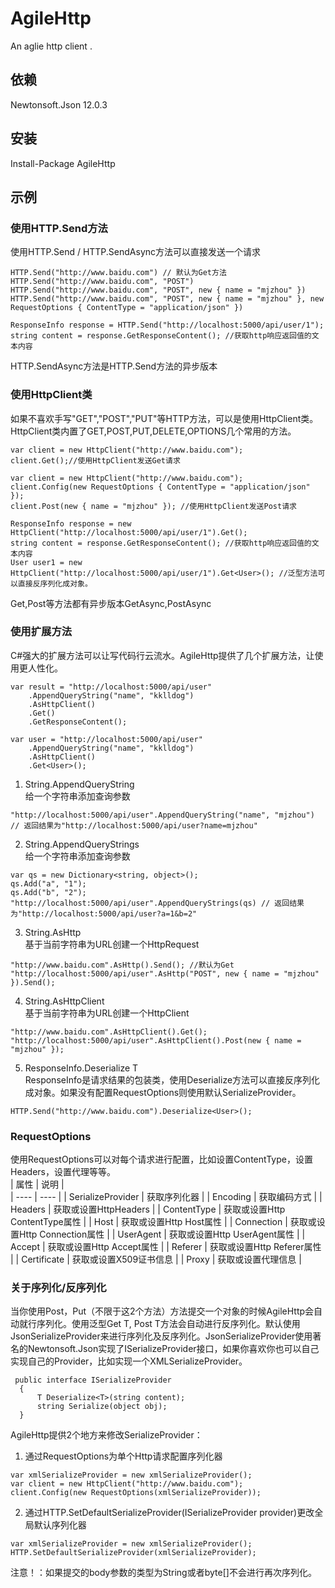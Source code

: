 # AgileHttp
An aglie http client .
## 依赖 
Newtonsoft.Json 12.0.3 
## 安装 
Install-Package AgileHttp 
## 示例 
### 使用HTTP.Send方法 
使用HTTP.Send / HTTP.SendAsync方法可以直接发送一个请求   
```
HTTP.Send("http://www.baidu.com") // 默认为Get方法 
HTTP.Send("http://www.baidu.com", "POST")  
HTTP.Send("http://www.baidu.com", "POST", new { name = "mjzhou" })  
HTTP.Send("http://www.baidu.com", "POST", new { name = "mjzhou" }, new RequestOptions { ContentType = "application/json" }) 

ResponseInfo response = HTTP.Send("http://localhost:5000/api/user/1");
string content = response.GetResponseContent(); //获取http响应返回值的文本内容
```
HTTP.SendAsync方法是HTTP.Send方法的异步版本   
### 使用HttpClient类    
如果不喜欢手写"GET","POST","PUT"等HTTP方法，可以是使用HttpClient类。HttpClient类内置了GET,POST,PUT,DELETE,OPTIONS几个常用的方法。   
```
var client = new HttpClient("http://www.baidu.com");
client.Get();//使用HttpClient发送Get请求

var client = new HttpClient("http://www.baidu.com");
client.Config(new RequestOptions { ContentType = "application/json" });
client.Post(new { name = "mjzhou" }); //使用HttpClient发送Post请求

ResponseInfo response = new HttpClient("http://localhost:5000/api/user/1").Get();
string content = response.GetResponseContent(); //获取http响应返回值的文本内容
User user1 = new HttpClient("http://localhost:5000/api/user/1").Get<User>(); //泛型方法可以直接反序列化成对象。
```
Get,Post等方法都有异步版本GetAsync,PostAsync
### 使用扩展方法   
C#强大的扩展方法可以让写代码行云流水。AgileHttp提供了几个扩展方法，让使用更人性化。   
```
var result = "http://localhost:5000/api/user"
    .AppendQueryString("name", "kklldog")
    .AsHttpClient()
    .Get()
    .GetResponseContent();

var user = "http://localhost:5000/api/user"
    .AppendQueryString("name", "kklldog")
    .AsHttpClient()
    .Get<User>();
```
1. String.AppendQueryString   
给一个字符串添加查询参数
```
"http://localhost:5000/api/user".AppendQueryString("name", "mjzhou") // 返回结果为"http://localhost:5000/api/user?name=mjzhou"
```
2. String.AppendQueryStrings   
给一个字符串添加查询参数
```
var qs = new Dictionary<string, object>();
qs.Add("a", "1");
qs.Add("b", "2");
"http://localhost:5000/api/user".AppendQueryStrings(qs) // 返回结果为"http://localhost:5000/api/user?a=1&b=2"
```
3. String.AsHttp   
基于当前字符串为URL创建一个HttpRequest
```
"http://www.baidu.com".AsHttp().Send(); //默认为Get
"http://localhost:5000/api/user".AsHttp("POST", new { name = "mjzhou" }).Send();
```
4. String.AsHttpClient   
基于当前字符串为URL创建一个HttpClient
```
"http://www.baidu.com".AsHttpClient().Get();
"http://localhost:5000/api/user".AsHttpClient().Post(new { name = "mjzhou" });
```
5. ResponseInfo.Deserialize T    
ResponseInfo是请求结果的包装类，使用Deserialize方法可以直接反序列化成对象。如果没有配置RequestOptions则使用默认SerializeProvider。
```
HTTP.Send("http://www.baidu.com").Deserialize<User>();
```
### RequestOptions    
使用RequestOptions可以对每个请求进行配置，比如设置ContentType，设置Headers，设置代理等等。  
| 属性 | 说明 |   
| ---- | ---- |
| SerializeProvider | 获取序列化器 |
| Encoding | 获取编码方式 |
| Headers | 获取或设置HttpHeaders |
| ContentType | 获取或设置Http ContentType属性 |
| Host | 获取或设置Http Host属性 |
| Connection | 获取或设置Http Connection属性 |
| UserAgent | 获取或设置Http UserAgent属性 |
| Accept | 获取或设置Http Accept属性 |
| Referer | 获取或设置Http Referer属性 |
| Certificate | 获取或设置X509证书信息 |
| Proxy | 获取或设置代理信息 |
### 关于序列化/反序列化   
当你使用Post，Put（不限于这2个方法）方法提交一个对象的时候AgileHttp会自动就行序列化。使用泛型Get T, Post T方法会自动进行反序列化。默认使用JsonSerializeProvider来进行序列化及反序列化。JsonSerializeProvider使用著名的Newtonsoft.Json实现了ISerializeProvider接口，如果你喜欢你也可以自己实现自己的Provider，比如实现一个XMLSerializeProvider。
```
 public interface ISerializeProvider
  {
      T Deserialize<T>(string content);
      string Serialize(object obj);
  }
```
AgileHttp提供2个地方来修改SerializeProvider：   
1. 通过RequestOptions为单个Http请求配置序列化器
```
var xmlSerializeProvider = new xmlSerializeProvider();
var client = new HttpClient("http://www.baidu.com");
client.Config(new RequestOptions(xmlSerializeProvider));
```
2. 通过HTTP.SetDefaultSerializeProvider(ISerializeProvider provider)更改全局默认序列化器
```
var xmlSerializeProvider = new xmlSerializeProvider();
HTTP.SetDefaultSerializeProvider(xmlSerializeProvider);
```
注意！：如果提交的body参数的类型为String或者byte[]不会进行再次序列化。